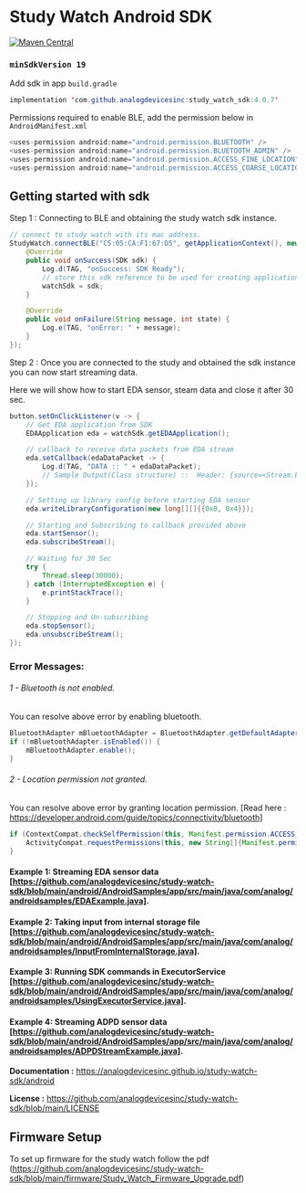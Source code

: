 
# Study Watch Android SDK

[![Maven Central](https://maven-badges.herokuapp.com/maven-central/com.github.analogdevicesinc/study_watch_sdk/badge.svg)](https://search.maven.org/artifact/com.github.analogdevicesinc/study_watch_sdk/1.0.5/aar)  

### `minSdkVersion 19`

Add sdk in app `build.gradle`

```java
implementation 'com.github.analogdevicesinc:study_watch_sdk:4.0.7'
```

Permissions required to enable BLE, add the permission below in `AndroidManifest.xml`
```java
<uses-permission android:name="android.permission.BLUETOOTH" />
<uses-permission android:name="android.permission.BLUETOOTH_ADMIN" />
<uses-permission android:name="android.permission.ACCESS_FINE_LOCATION" />
<uses-permission android:name="android.permission.ACCESS_COARSE_LOCATION" />
```

## Getting started with sdk

Step 1 : Connecting to BLE and obtaining the study watch sdk instance.

```java
// connect to study watch with its mac address.
StudyWatch.connectBLE("C5:05:CA:F1:67:D5", getApplicationContext(), new StudyWatchCallback() {
    @Override
    public void onSuccess(SDK sdk) {
        Log.d(TAG, "onSuccess: SDK Ready");
        // store this sdk reference to be used for creating applications
        watchSdk = sdk; 
    }

    @Override
    public void onFailure(String message, int state) {
        Log.e(TAG, "onError: " + message);
    }
});
```
Step 2 : Once you are connected to the study and obtained the sdk instance you can now start streaming data.

Here we will show how to start EDA sensor, steam data and close it after 30 sec.
```java
button.setOnClickListener(v -> {
    // Get EDA application from SDK
    EDAApplication eda = watchSdk.getEDAApplication();

    // callback to receive data packets from EDA stream
    eda.setCallback(edaDataPacket -> {
        Log.d(TAG, "DATA :: " + edaDataPacket);
        // Sample Output(Class structure) ::  Header: {source=<Stream.EDA: [0xc4, 0x2]>, destination=<Application.APP_BLE: [0xc8, 0x8]>, length=0x3d, checksum=0x0}, Payload{command=<CommonCommand.STREAM_DATA: [0x28]>, status=<CommonStatus.OK: [0x0]>, sequenceNumber=4, dataType=0, streamData=[StreamData{timestamp=1758129180, realData=58137, imaginaryData=-172621824}, StreamData{timestamp=1758136945, realData=62922, imaginaryData=1090715648}, StreamData{timestamp=1758144708, realData=16663, imaginaryData=1064697856}, StreamData{timestamp=1758152472, realData=16265, imaginaryData=-1062404096}, StreamData{timestamp=1758160237, realData=49345, imaginaryData=-1062404096}, StreamData{timestamp=1758168001, realData=49345, imaginaryData=-1526726656}]}
    });

    // Setting up library config before starting EDA sensor
    eda.writeLibraryConfiguration(new long[][]{{0x0, 0x4}});

    // Starting and Subscribing to callback provided above
    eda.startSensor();
    eda.subscribeStream();

    // Waiting for 30 Sec
    try {
        Thread.sleep(30000);
    } catch (InterruptedException e) {
        e.printStackTrace();
    }

    // Stopping and Un-subscribing
    eda.stopSensor();
    eda.unsubscribeStream();
});
```
### Error Messages:

###### 1 - Bluetooth is not enabled.

You can resolve above error by enabling bluetooth.
```java
BluetoothAdapter mBluetoothAdapter = BluetoothAdapter.getDefaultAdapter();
if (!mBluetoothAdapter.isEnabled()) {
    mBluetoothAdapter.enable();
}
```
###### 2 - Location permission not granted.

You can resolve above error by granting location permission. [Read here : https://developer.android.com/guide/topics/connectivity/bluetooth]
```java
if (ContextCompat.checkSelfPermission(this, Manifest.permission.ACCESS_COARSE_LOCATION) != PackageManager.PERMISSION_GRANTED) { 
    ActivityCompat.requestPermissions(this, new String[]{Manifest.permission.ACCESS_COARSE_LOCATION}, 1);
}
```

#### Example 1: Streaming EDA sensor data [https://github.com/analogdevicesinc/study-watch-sdk/blob/main/android/AndroidSamples/app/src/main/java/com/analog/androidsamples/EDAExample.java].

#### Example 2: Taking input from internal storage file [https://github.com/analogdevicesinc/study-watch-sdk/blob/main/android/AndroidSamples/app/src/main/java/com/analog/androidsamples/InputFromInternalStorage.java].

#### Example 3: Running SDK commands in ExecutorService [https://github.com/analogdevicesinc/study-watch-sdk/blob/main/android/AndroidSamples/app/src/main/java/com/analog/androidsamples/UsingExecutorService.java].

#### Example 4: Streaming ADPD sensor data [https://github.com/analogdevicesinc/study-watch-sdk/blob/main/android/AndroidSamples/app/src/main/java/com/analog/androidsamples/ADPDStreamExample.java].


**Documentation :**
https://analogdevicesinc.github.io/study-watch-sdk/android


**License :**
https://github.com/analogdevicesinc/study-watch-sdk/blob/main/LICENSE


## Firmware Setup

To set up firmware for the study watch follow the pdf (https://github.com/analogdevicesinc/study-watch-sdk/blob/main/firmware/Study_Watch_Firmware_Upgrade.pdf)






